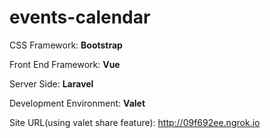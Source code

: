 # events-calendar
CSS Framework: **Bootstrap**

Front End Framework: **Vue**

Server Side: **Laravel**

Development Environment: **Valet**

Site URL(using valet share feature): http://09f692ee.ngrok.io
